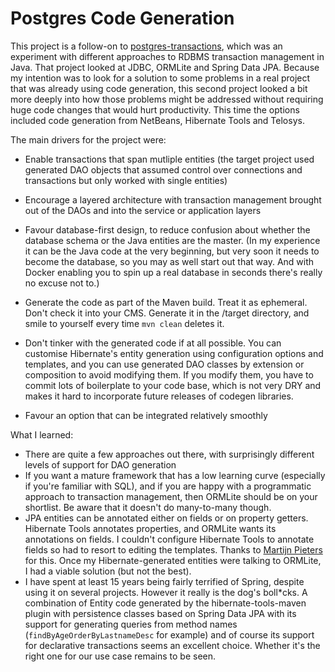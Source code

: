 # Postgres Code Generation

This project is a follow-on to [postgres-transactions](https://github.com/johnreah/postgres-transactions), which was an
experiment with different approaches to RDBMS transaction management in Java. That project looked at JDBC, ORMLite and
Spring Data JPA. Because my intention was to look for a solution to some problems in a real project that was already
using code generation, this second project looked a bit more deeply into how those problems might be addressed without
requiring huge code changes that would hurt productivity. This time the options included code generation from NetBeans,
Hibernate Tools and Telosys.

The main drivers for the project were:
- Enable transactions that span mutliple entities (the target project used generated DAO objects that assumed 
  control over connections and transactions but only worked with single entities)
    
- Encourage a layered architecture with transaction management brought out of the DAOs and into the service or
  application layers
  
- Favour database-first design, to reduce confusion about whether the database schema or the Java entities are the
  master. (In my experience it can be the Java code at the very beginning, but very soon it needs to become the
  database, so you may as well start out that way. And with Docker enabling you to spin up a real database in seconds
  there's really no excuse not to.)
  
- Generate the code as part of the Maven build. Treat it as ephemeral. Don't check it into your CMS. Generate it in
  the /target directory, and smile to yourself every time `mvn clean` deletes it. 

- Don't tinker with the generated code if at all possible. You can customise Hibernate's entity generation using
  configuration options and templates, and you can use generated DAO classes by extension or composition to avoid
  modifying them. If you modify them, you have to commit lots of boilerplate to your code base, which is not very DRY
  and makes it hard to incorporate future releases of codegen libraries.
  
- Favour an option that can be integrated relatively smoothly

What I learned:
- There are quite a few approaches out there, with surprisingly different levels of support for DAO generation
- If you want a mature framework that has a low learning curve (especially if you're familiar with SQL), and if you are
  happy with a programmatic approach to transaction management, then ORMLite should be on your shortlist. Be aware that
  it doesn't do many-to-many though.
- JPA entities can be annotated either on fields or on property getters. Hibernate Tools annotates properties, and
  ORMLite wants its annotations on fields. I couldn't configure Hibernate Tools to annotate fields so had to resort to
  editing the templates. Thanks to
  [Martijn Pieters](https://stackoverflow.com/questions/1861817/hibernate-moving-annotations-from-property-method-level-to-field-level)
  for this. Once my Hibernate-generated entities were talking to ORMLite, I had a viable solution (but not the best). 
- I have spent at least 15 years being fairly terrified of Spring, despite using it on several projects. However it
  really is the dog's boll*cks. A combination of Entity code generated by the hibernate-tools-maven plugin with
  persistence classes based on Spring Data JPA with its support for generating queries from method names
  (`findByAgeOrderByLastnameDesc` for example) and of course its support for declarative transactions seems an
  excellent choice. Whether it's the right one for our use case remains to be seen.